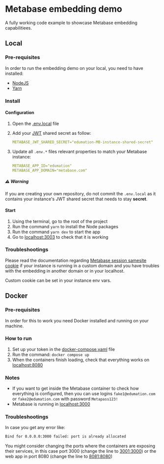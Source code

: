# Metabase embedding demo

A fully working code example to showcase Metabase embedding capabilitiees.

## Local

### Pre-requisites

In order to run the embedding demo on your local, you need to have installed:

- [NodeJS](https://nodejs.org/en/)
- [Yarn](https://yarnpkg.com/)

### Install

#### Configuration

1. Open the [.env.local](https://github.com/metabase/edumation-embedding-demo/blob/master/.env.local) file
2. Add your [JWT](https://www.metabase.com/glossary/jwt) shared secret as follow:

    ```yaml
    METABASE_JWT_SHARED_SECRET="edumation-MB-instance-shared-secret"
    ```

3. Update all `.env.*` files relevant properties to match your Metabase instance:

    ```yaml
    METABASE_APP_ID="edumation"
    METABASE_APP_DOMAIN="metabase.com"
    ```

##### ⚠️ Warning

If you are creating your own repository, do not commit the `.env.local` as it contains your instance's JWT shared secret that needs to stay **secret**.

#### Start

1. Using the terminal, go to the root of the project
2. Run the command ```yarn``` to install the Node packages
3. Run the command ```yarn dev``` to start the app
4. Go to [localhost:3003](http://localhost:3003) to check that it is working

### Troubleshootings

Please read the documentation regarding [Metabase session samesite cookie](https://www.metabase.com/docs/latest/configuring-metabase/environment-variables#mb_session_cookie_samesite) if your instance is running in a custom domain and you have troubles with the embedding in another domain or in your localhost.

Custom cookie can be set in your instance env vars.

## Docker

### Pre-requisites

In order for this to work you need Docker installed and running on your machine.

### How to run

1. Set up your token in the [docker-compose.yaml](https://github.com/metabase/embedding-demo/blob/master/docker-compose.yaml#L17) file
2. Run the command: `docker compose up`
3. When the containers finish loading, check that everything works on [localhost:8080](http://localhost:8080)

### Notes

- If you want to get inside the Metabase container to check how everything is configured, then you can use logins `fake1@edumation.com` or `fake2@edumation.com` with password `Metapass123!`
- Metabase is running in [localhost:3000](http://localhost:3000)

### Troubleshootings

In case you get any error like:

```bash
Bind for 0.0.0.0:3000 failed: port is already allocated
```

You might consider changing the ports where the containers are exposing their services, in this case port 3000 (change the line to [3001:3000](https://github.com/metabase/embedding-demo/blob/master/docker-compose.yaml#L11)) or the web app in port 8080 (change the line to [8081:8080](https://github.com/metabase/embedding-demo/blob/master/docker-compose.yaml#L49))
